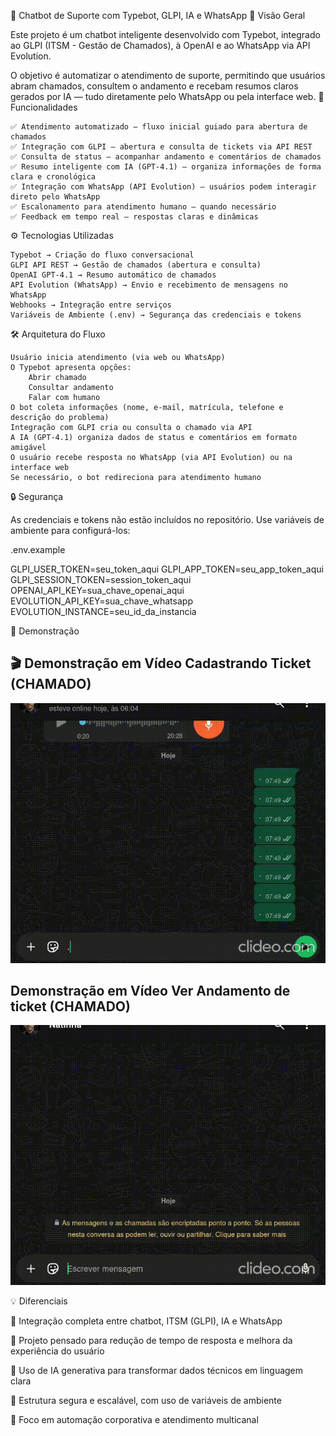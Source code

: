 🤖 Chatbot de Suporte com Typebot, GLPI, IA e WhatsApp
📌 Visão Geral

Este projeto é um chatbot inteligente desenvolvido com Typebot, integrado ao GLPI (ITSM - Gestão de Chamados), à OpenAI e ao WhatsApp via API Evolution.

O objetivo é automatizar o atendimento de suporte, permitindo que usuários abram chamados, consultem o andamento e recebam resumos claros gerados por IA — tudo diretamente pelo WhatsApp ou pela interface web.
🚀 Funcionalidades

    ✅ Atendimento automatizado – fluxo inicial guiado para abertura de chamados
    ✅ Integração com GLPI – abertura e consulta de tickets via API REST
    ✅ Consulta de status – acompanhar andamento e comentários de chamados
    ✅ Resumo inteligente com IA (GPT-4.1) – organiza informações de forma clara e cronológica
    ✅ Integração com WhatsApp (API Evolution) – usuários podem interagir direto pelo WhatsApp
    ✅ Escalonamento para atendimento humano – quando necessário
    ✅ Feedback em tempo real – respostas claras e dinâmicas

⚙️ Tecnologias Utilizadas

    Typebot → Criação do fluxo conversacional
    GLPI API REST → Gestão de chamados (abertura e consulta)
    OpenAI GPT-4.1 → Resumo automático de chamados
    API Evolution (WhatsApp) → Envio e recebimento de mensagens no WhatsApp
    Webhooks → Integração entre serviços
    Variáveis de Ambiente (.env) → Segurança das credenciais e tokens

🛠️ Arquitetura do Fluxo

    Usuário inicia atendimento (via web ou WhatsApp)
    O Typebot apresenta opções:
        Abrir chamado
        Consultar andamento
        Falar com humano
    O bot coleta informações (nome, e-mail, matrícula, telefone e descrição do problema)
    Integração com GLPI cria ou consulta o chamado via API
    A IA (GPT-4.1) organiza dados de status e comentários em formato amigável
    O usuário recebe resposta no WhatsApp (via API Evolution) ou na interface web
    Se necessário, o bot redireciona para atendimento humano

🔒 Segurança

As credenciais e tokens não estão incluídos no repositório.
Use variáveis de ambiente para configurá-los:

.env.example

GLPI_USER_TOKEN=seu_token_aqui
GLPI_APP_TOKEN=seu_app_token_aqui
GLPI_SESSION_TOKEN=session_token_aqui
OPENAI_API_KEY=sua_chave_openai_aqui
EVOLUTION_API_KEY=sua_chave_whatsapp
EVOLUTION_INSTANCE=seu_id_da_instancia




📸 Demonstração

## 🎬 Demonstração em Vídeo Cadastrando Ticket (CHAMADO)
![Demonstração 1 - Cadastro de Ticket](./demonstração/demonstração1.gif)

## Demonstração em Vídeo Ver Andamento de ticket (CHAMADO)
![Demonstração 1 - Cadastro de Ticket](./demonstração/demonstração2.gif)


💡 Diferenciais

🔹 Integração completa entre chatbot, ITSM (GLPI), IA e WhatsApp

🔹 Projeto pensado para redução de tempo de resposta e melhora da experiência do usuário

🔹 Uso de IA generativa para transformar dados técnicos em linguagem clara

🔹 Estrutura segura e escalável, com uso de variáveis de ambiente

🔹 Foco em automação corporativa e atendimento multicanal

